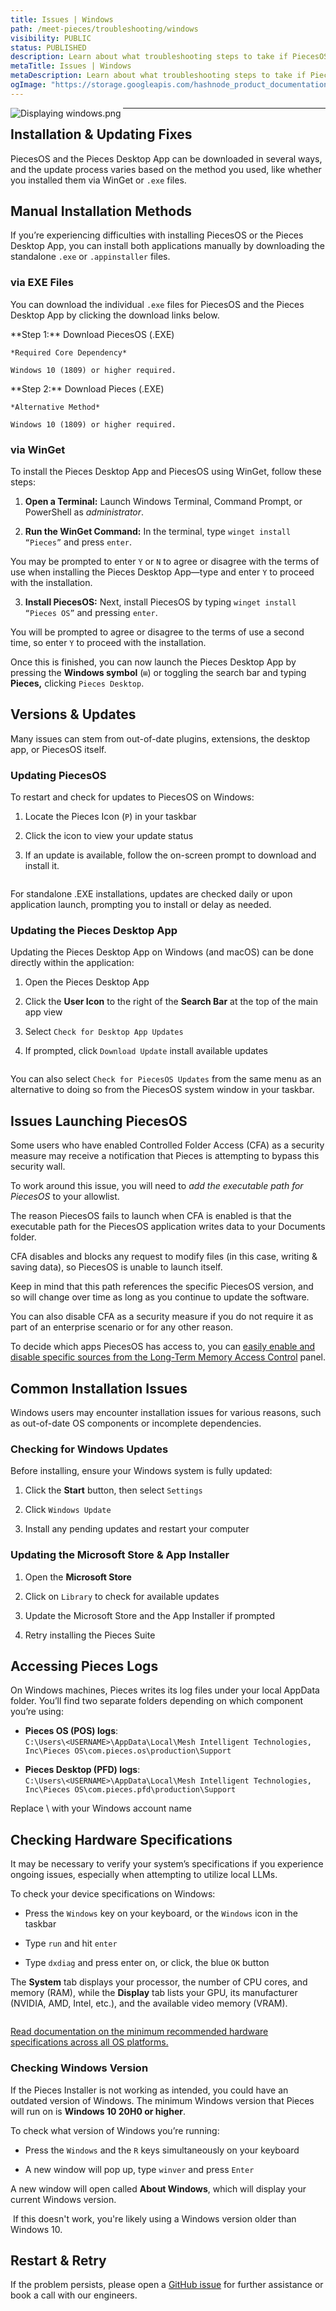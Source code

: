 ```yaml
---
title: Issues | Windows
path: /meet-pieces/troubleshooting/windows
visibility: PUBLIC
status: PUBLISHED
description: Learn about what troubleshooting steps to take if PiecesOS or the Pieces Desktop App isn’t working as expected on your Windows issues.
metaTitle: Issues | Windows
metaDescription: Learn about what troubleshooting steps to take if PiecesOS or the Pieces Desktop App isn’t working as expected on your Windows issues.
ogImage: "https://storage.googleapis.com/hashnode_product_documentation_assets/og_images/meet_pieces/meet_pieces_troubleshooting_windows.png"
---
```


<Image src="https://storage.googleapis.com/hashnode_product_documentation_assets/meet_pieces_assets/meet_pieces/troubleshooting/windows/troubleshooting_windows.png" alt="Displaying windows.png" align="left" fullwidth="true" />

***

## Installation & Updating Fixes

PiecesOS and the Pieces Desktop App can be downloaded in several ways, and the update process varies based on the method you used, like whether you installed them via WinGet or `.exe` files.

<on-device-storage />

## Manual Installation Methods

If you’re experiencing difficulties with installing PiecesOS or the Pieces Desktop App, you can install both applications manually by downloading the standalone `.exe` or `.appinstaller` files.

### via EXE Files

You can download the individual `.exe` files for PiecesOS and the Pieces Desktop App by clicking the download links below.

<CardGroup cols={2}>
  <Card title="Download — PiecesOS (.EXE)" image="/assets/icons/platform_logos/windows_logo.png" href="https://builds.pieces.app/stages/production/os_server/windows-exe/download?download=true&product=DOCUMENTATION_WEBSITE">
    **Step 1:** Download PiecesOS (.EXE)

    *Required Core Dependency*

    Windows 10 (1809) or higher required.
  </Card>

  <Card title="Download — Pieces Desktop App" image="/assets/icons/platform_logos/windows_logo.png" href="https://builds.pieces.app/stages/production/pieces_for_x/windows-exe/download?download=true&product=DOCUMENTATION_WEBSITE">
    **Step 2:** Download Pieces (.EXE)

    *Alternative Method*

    Windows 10 (1809) or higher required.
  </Card>
</CardGroup>

### via WinGet

To install the Pieces Desktop App and PiecesOS using WinGet, follow these steps:

1. **Open a Terminal:** Launch Windows Terminal, Command Prompt, or PowerShell as *administrator*.

2. **Run the WinGet Command:** In the terminal, type `winget install “Pieces”` and press `enter`.

You may be prompted to enter `Y` or `N` to agree or disagree with the terms of use when installing the Pieces Desktop App—type and enter `Y` to proceed with the installation.

3. **Install PiecesOS:** Next, install PiecesOS by typing `winget install “Pieces OS”` and pressing `enter`.

You will be prompted to agree or disagree to the terms of use a second time, so enter `Y` to proceed with the installation.

Once this is finished, you can now launch the Pieces Desktop App by pressing the **Windows symbol** (`⊞`) or toggling the search bar and typing **Pieces,** clicking `Pieces Desktop`.

## Versions & Updates

Many issues can stem from out-of-date plugins, extensions, the desktop app, or PiecesOS itself.

### Updating PiecesOS

To restart and check for updates to PiecesOS on Windows:

1. Locate the Pieces Icon (`P`) in your taskbar

2. Click the icon to view your update status

3. If an update is available, follow the on-screen prompt to download and install it.

<Image src="https://storage.googleapis.com/hashnode_product_documentation_assets/meet_pieces_assets/meet_pieces/troubleshooting/windows/windows_checking_pieces_os_for_updates.gif" alt="" align="center" fullwidth="true" />

For standalone .EXE installations, updates are checked daily or upon application launch, prompting you to install or delay as needed.

### Updating the Pieces Desktop App

Updating the Pieces Desktop App on Windows (and macOS) can be done directly within the application:

1. Open the Pieces Desktop App

2. Click the **User Icon** to the right of the **Search Bar** at the top of the main app view

3. Select `Check for Desktop App Updates`

4. If prompted, click `Download Update` install available updates

<Image src="https://storage.googleapis.com/hashnode_product_documentation_assets/meet_pieces_assets/meet_pieces/troubleshooting/windows/windows_check_pfd_for_updates.gif" alt="" align="center" fullwidth="true" />

You can also select `Check for PiecesOS Updates` from the same menu as an alternative to doing so from the PiecesOS system window in your taskbar.

## Issues Launching PiecesOS

Some users who have enabled Controlled Folder Access (CFA) as a security measure may receive a notification that Pieces is attempting to bypass this security wall.

To work around this issue, you will need to *add the executable path for PiecesOS* to your allowlist.

<Callout type="alert">
  The reason PiecesOS fails to launch when CFA is enabled is that the executable path for the PiecesOS application writes data to your Documents folder.

  CFA disables and blocks any request to modify files (in this case, writing & saving data), so PiecesOS is unable to launch itself.
</Callout>

Keep in mind that this path references the specific PiecesOS version, and so will change over time as long as you continue to update the software.

You can also disable CFA as a security measure if you do not require it as part of an enterprise scenario or for any other reason.

To decide which apps PiecesOS has access to, you can [easily enable and disable specific sources from the Long-Term Memory Access Control](/products/core-dependencies/pieces-os/quick-menu#long-term-memory-access-control) panel.

## Common Installation Issues

Windows users may encounter installation issues for various reasons, such as out-of-date OS components or incomplete dependencies.

### Checking for Windows Updates

Before installing, ensure your Windows system is fully updated:

1. Click the **Start** button, then select `Settings`

2. Click `Windows Update`

3. Install any pending updates and restart your computer

### Updating the Microsoft Store & App Installer

1. Open the **Microsoft Store**

2. Click on `Library` to check for available updates

3. Update the Microsoft Store and the App Installer if prompted

4. Retry installing the Pieces Suite

## Accessing Pieces Logs

On Windows machines, Pieces writes its log files under your local AppData folder. You’ll find two separate folders depending on which component you’re using:

* **Pieces OS (POS) logs**:\
  `C:\Users\<USERNAME>\AppData\Local\Mesh Intelligent Technologies, Inc\Pieces OS\com.pieces.os\production\Support`

- **Pieces Desktop (PFD) logs**:\
  `C:\Users\<USERNAME>\AppData\Local\Mesh Intelligent Technologies, Inc\Pieces OS\com.pieces.pfd\production\Support`

<Callout type="alert">
  Replace \<USERNAME> with your Windows account name
</Callout>

## Checking Hardware Specifications

It may be necessary to verify your system’s specifications if you experience ongoing issues, especially when attempting to utilize local LLMs.

To check your device specifications on Windows:

* Press the `Windows` key on your keyboard, or the `Windows` icon in the taskbar

* Type `run` and hit `enter`

* Type `dxdiag` and press enter on, or click, the blue `OK` button

The **System** tab displays your processor, the number of CPU cores, and memory (RAM), while the **Display** tab lists your GPU, its manufacturer (NVIDIA, AMD, Intel, etc.), and the available video memory (VRAM).

<Image src="https://storage.googleapis.com/hashnode_product_documentation_assets/meet_pieces_assets/meet_pieces/troubleshooting/windows/windows_checking_hardware_specs.gif" alt="" align="center" fullwidth="true" />

[Read documentation on the minimum recommended hardware specifications across all OS platforms.](/products/meet-pieces/troubleshooting/cross-platform#hardware-recommendations)

### Checking Windows Version

If the Pieces Installer is not working as intended, you could have an outdated version of Windows. The minimum Windows version that Pieces will run on is **Windows 10 20H0 or higher**.

To check what version of Windows you’re running:

* Press the `Windows` and the `R` keys simultaneously on your keyboard

* A new window will pop up, type `winver` and press `Enter`

A new window will open called **About Windows**, which will display your current Windows version.

<Image src="https://storage.googleapis.com/hashnode_product_documentation_assets/meet_pieces_assets/meet_pieces/troubleshooting/windows/checking_windows_ver.gif" alt="" align="center" fullwidth="true" />

<Callout type="tip">
  If this doesn't work, you're likely using a Windows version older than Windows 10.
</Callout>

## Restart & Retry

If the problem persists, please open a <a target="_blank" href="https://github.com/pieces-app/support/issues">GitHub issue</a> for further assistance or book a call with our engineers.